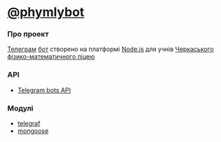 # [@phymlybot](https://t.me/phymlybot)
### Про проект
[Телеграм](https://telegram.org/) [бот](https://core.telegram.org/bots) створено на платформі [Node.js](https://nodejs.org/) для учнів [Черкаського фізико-математичного ліцею](https://uk.wikipedia.org/wiki/%D0%A7%D0%B5%D1%80%D0%BA%D0%B0%D1%81%D1%8C%D0%BA%D0%B8%D0%B9_%D1%84%D1%96%D0%B7%D0%B8%D0%BA%D0%BE-%D0%BC%D0%B0%D1%82%D0%B5%D0%BC%D0%B0%D1%82%D0%B8%D1%87%D0%BD%D0%B8%D0%B9_%D0%BB%D1%96%D1%86%D0%B5%D0%B9_(%D0%A4%D0%86%D0%9C%D0%9B%D0%86))
### API
* [Telegram bots API](https://core.telegram.org/bots/api)
### Модулі
* [telegraf](http://telegraf.js.org/)
* [mongoose](http://mongoosejs.com/)